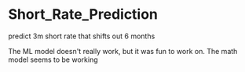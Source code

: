 # Short_Rate_Prediction
predict 3m short rate that shifts out 6 months

The ML model doesn't really work, but it was fun to work on.
The math model seems to be working

